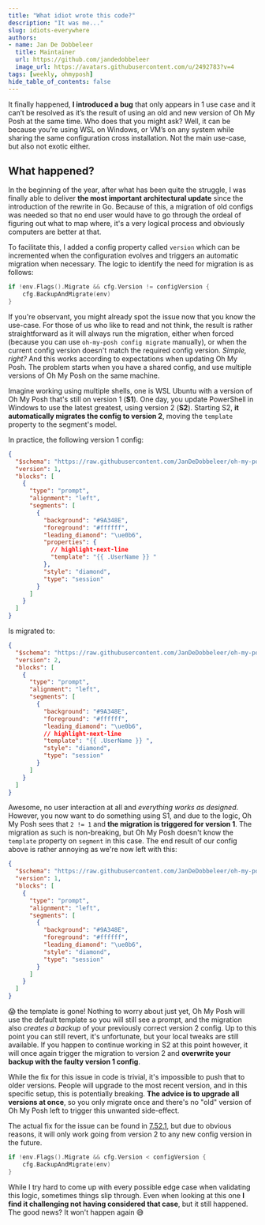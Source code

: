 ```yaml
---
title: "What idiot wrote this code?"
description: "It was me..."
slug: idiots-everywhere
authors:
- name: Jan De Dobbeleer
  title: Maintainer
  url: https://github.com/jandedobbeleer
  image_url: https://avatars.githubusercontent.com/u/2492783?v=4
tags: [weekly, ohmyposh]
hide_table_of_contents: false
---
```


It finally happened, **I introduced a bug** that only appears in 1 use case and it can’t be resolved as it’s the result of
using an old and new version of Oh My Posh at the same time. Who does that you might ask? Well, it can be because you’re
using WSL on Windows, or VM’s on any system while sharing the same configuration cross installation.
Not the main use-case, but also not exotic either.

<!-- truncate -->

## What happened?

In the beginning of the year, after what has been quite the struggle, I was finally able to deliver **the most important
architectural update** since the introduction of the rewrite in Go. Because of this, a migration of old configs was needed
so that no end user would have to go through the ordeal of figuring out what to map where, it's a very logical process
and obviously computers are better at that.

To facilitate this, I added a config property called `version` which can be incremented when the configuration evolves
and triggers an automatic migration when necessary. The logic to identify the need for migration is as follows:

```go
if !env.Flags().Migrate && cfg.Version != configVersion {
    cfg.BackupAndMigrate(env)
}
```

If you're observant, you might already spot the issue now that you know the use-case. For those of us who like to read
and not think, the result is rather straightforward as it will always run the migration, either when forced (because you
can use `oh-my-posh config migrate` manually), or when the current config version doesn't match the required config
version. _Simple, right?_ And this works according to expectations when updating Oh My Posh. The problem starts when you
have a shared config, and use multiple versions of Oh My Posh on the same machine.

Imagine working using multiple shells, one is WSL Ubuntu with a version of Oh My Posh that's still on version 1
(**S1**). One day, you update PowerShell in Windows to use the latest greatest, using version 2 (**S2**). Starting S2,
**it automatically migrates the config to version 2**, moving the `template` property to the segment's model.

In practice, the following version 1 config:

```json
{
  "$schema": "https://raw.githubusercontent.com/JanDeDobbeleer/oh-my-posh/main/themes/schema.json",
  "version": 1,
  "blocks": [
    {
      "type": "prompt",
      "alignment": "left",
      "segments": [
        {
          "background": "#9A348E",
          "foreground": "#ffffff",
          "leading_diamond": "\ue0b6",
          "properties": {
            // highlight-next-line
            "template": "{{ .UserName }} "
          },
          "style": "diamond",
          "type": "session"
        }
      ]
    }
  ]
}
```

Is migrated to:

```json
{
  "$schema": "https://raw.githubusercontent.com/JanDeDobbeleer/oh-my-posh/main/themes/schema.json",
  "version": 2,
  "blocks": [
    {
      "type": "prompt",
      "alignment": "left",
      "segments": [
        {
          "background": "#9A348E",
          "foreground": "#ffffff",
          "leading_diamond": "\ue0b6",
          // highlight-next-line
          "template": "{{ .UserName }} ",
          "style": "diamond",
          "type": "session"
        }
      ]
    }
  ]
}
```

Awesome, no user interaction at all and _everything works as designed_. However, you now want to do something using S1, and
due to the logic, Oh My Posh sees that `2 != 1` and **the migration is triggered for version 1**. The migration as such
is non-breaking, but Oh My Posh doesn't know the `template` property on `segment` in this case. The end result of our
config above is rather annoying as we're now left with this:

```json
{
  "$schema": "https://raw.githubusercontent.com/JanDeDobbeleer/oh-my-posh/main/themes/schema.json",
  "version": 1,
  "blocks": [
    {
      "type": "prompt",
      "alignment": "left",
      "segments": [
        {
          "background": "#9A348E",
          "foreground": "#ffffff",
          "leading_diamond": "\ue0b6",
          "style": "diamond",
          "type": "session"
        }
      ]
    }
  ]
}
```

😱 the template is gone! Nothing to worry about just yet, Oh My Posh will use the default template so you will still see
a prompt, and the migration also _creates a backup_ of your previously correct version 2 config. Up to this point you
can still revert, it's unfortunate, but your local tweaks are still available. If you happen to continue working in S2 at
this point however, it will once again trigger the migration to version 2 and **overwrite your backup with the faulty
version 1 config**.

While the fix for this issue in code is trivial, it's impossible to push that to older versions. People will upgrade
to the most recent version, and in this specific setup, this is potentially breaking. **The advice is to upgrade all versions
at once**, so you only migrate once and there's no "old" version of Oh My Posh left to trigger this unwanted side-effect.

The actual fix for the issue can be found in [7.52.1][fix-version], but due to obvious reasons, it will only work
going from version 2 to any new config version in the future.

```go
if !env.Flags().Migrate && cfg.Version < configVersion {
    cfg.BackupAndMigrate(env)
}
```

While I try hard to come up with every possible edge case when validating this logic, sometimes things slip through.
Even when looking at this one **I find it challenging not having considered that case**, but it still happened. The
good news? It won't happen again 😅

[fix-version]: https://github.com/JanDeDobbeleer/oh-my-posh/releases/tag/v7.52.1
